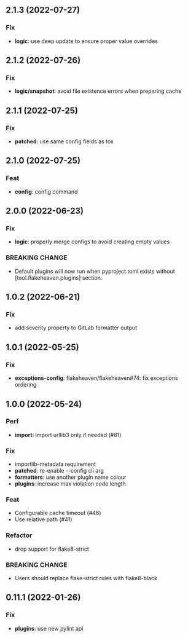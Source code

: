 ## 2.1.3 (2022-07-27)

### Fix

- **logic**: use deep update to ensure proper value overrides

## 2.1.2 (2022-07-26)

### Fix

- **logic/snapshot**: avoid file existence errors when preparing cache

## 2.1.1 (2022-07-25)

### Fix

- **patched**: use same config fields as tox

## 2.1.0 (2022-07-25)

### Feat

- **config**: config command

## 2.0.0 (2022-06-23)

### Fix

- **logic**: properly merge configs to avoid creating empty values

### BREAKING CHANGE

- Default plugins will now run when pyproject.toml exists without [tool.flakeheaven.plugins] section.

## 1.0.2 (2022-06-21)

### Fix

- add severity property to GitLab formatter output

## 1.0.1 (2022-05-25)

### Fix

- **exceptions-config**: flakeheaven/flakeheaven#74: fix exceptions ordering

## 1.0.0 (2022-05-24)

### Perf

- **import**: Import urllib3 only if needed (#81)

### Fix

- importlib-metadata requirement
- **patched**: re-enable --config cli arg
- **formatters**: use another plugin name colour
- **plugins**: increase max violation code length

### Feat

- Configurable cache timeout (#46)
- Use relative path (#41)

### Refactor

- drop support for flake8-strict

### BREAKING CHANGE

- Users should replace flake-strict rules with flake8-black

## 0.11.1 (2022-01-26)

### Fix

- **plugins**: use new pylint api
